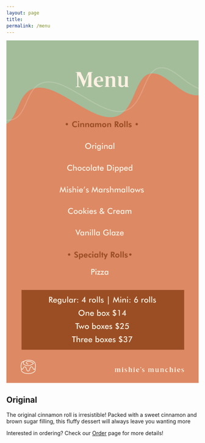 ```yaml
---
layout: page
title: 
permalink: /menu
---
```


<img class="menu-img" src="../assets/img/menu.svg"
     alt="Menu"/>

## Original
The original cinnamon roll is irresistible! Packed with a sweet cinnamon and brown sugar filling, this fluffy dessert will always leave you wanting more

Interested in ordering? Check our [Order](order) page for more details!